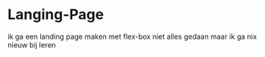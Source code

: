 # Langing-Page
 ik ga een landing page maken met flex-box
 niet alles gedaan maar ik ga nix nieuw bij leren